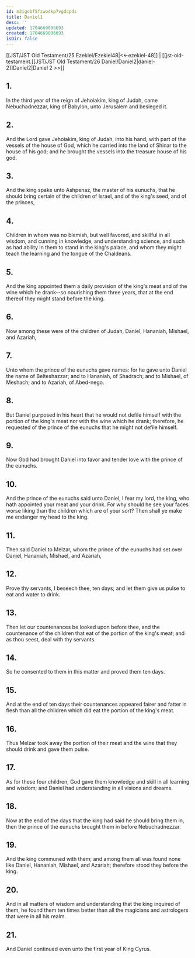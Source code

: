 ```yaml
---
id: m2igobf5fzwodkp7vgdcpds
title: Daniel1
desc: ''
updated: 1704669006693
created: 1704669006693
isDir: false
---
```

[[JST/JST Old Testament/25 Ezekiel/Ezekiel48|<<-ezekiel-48]] | [[jst-old-testament.[[JST/JST Old Testament/26 Daniel/Daniel2|daniel-2]]Daniel2|Daniel 2 >>]]
## 1.
In the third year of the reign of Jehoiakim, king of Judah, came Nebuchadnezzar, king of Babylon, unto Jerusalem and besieged it.
## 2.
And the Lord gave Jehoiakim, king of Judah, into his hand, with part of the vessels of the house of God, which he carried into the land of Shinar to the house of his god; and he brought the vessels into the treasure house of his god.
## 3.
And the king spake unto Ashpenaz, the master of his eunuchs, that he should bring certain of the children of Israel, and of the king\'s seed, and of the princes,
## 4.
Children in whom was no blemish, but well favored, and skillful in all wisdom, and cunning in knowledge, and understanding science, and such as had ability in them to stand in the king\'s palace, and whom they might teach the learning and the tongue of the Chaldeans.
## 5.
And the king appointed them a daily provision of the king\'s meat and of the wine which he drank\--so nourishing them three years, that at the end thereof they might stand before the king.
## 6.
Now among these were of the children of Judah, Daniel, Hananiah, Mishael, and Azariah,
## 7.
Unto whom the prince of the eunuchs gave names: for he gave unto Daniel the name of Belteshazzar; and to Hananiah, of Shadrach; and to Mishael, of Meshach; and to Azariah, of Abed-nego.
## 8.
But Daniel purposed in his heart that he would not defile himself with the portion of the king\'s meat nor with the wine which he drank; therefore, he requested of the prince of the eunuchs that he might not defile himself.
## 9.
Now God had brought Daniel into favor and tender love with the prince of the eunuchs.
## 10.
And the prince of the eunuchs said unto Daniel, I fear my lord, the king, who hath appointed your meat and your drink. For why should he see your faces worse liking than the children which are of your sort? Then shall ye make me endanger my head to the king.
## 11.
Then said Daniel to Melzar, whom the prince of the eunuchs had set over Daniel, Hananiah, Mishael, and Azariah,
## 12.
Prove thy servants, I beseech thee, ten days; and let them give us pulse to eat and water to drink.
## 13.
Then let our countenances be looked upon before thee, and the countenance of the children that eat of the portion of the king\'s meat; and as thou seest, deal with thy servants.
## 14.
So he consented to them in this matter and proved them ten days.
## 15.
And at the end of ten days their countenances appeared fairer and fatter in flesh than all the children which did eat the portion of the king\'s meat.
## 16.
Thus Melzar took away the portion of their meat and the wine that they should drink and gave them pulse.
## 17.
As for these four children, God gave them knowledge and skill in all learning and wisdom; and Daniel had understanding in all visions and dreams.
## 18.
Now at the end of the days that the king had said he should bring them in, then the prince of the eunuchs brought them in before Nebuchadnezzar.
## 19.
And the king communed with them; and among them all was found none like Daniel, Hananiah, Mishael, and Azariah; therefore stood they before the king.
## 20.
And in all matters of wisdom and understanding that the king inquired of them, he found them ten times better than all the magicians and astrologers that were in all his realm.
## 21.
And Daniel continued even unto the first year of King Cyrus.

